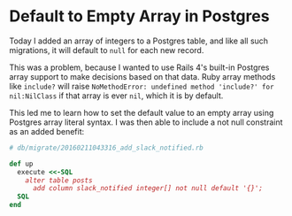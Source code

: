 # Default to Empty Array in Postgres

Today I added an array of integers to a Postgres table, and like all such migrations, it will default to `null` for each new record.

This was a problem, because I wanted to use Rails 4's built-in Postgres array support to make decisions based on that data. Ruby array methods like `include?` will raise `NoMethodError: undefined method 'include?' for nil:NilClass` if that array is ever `nil`, which it is by default.

This led me to learn how to set the default value to an empty array using Postgres array literal syntax. I was then able to include a not null constraint as an added benefit:

```rb
# db/migrate/20160211043316_add_slack_notified.rb

def up
  execute <<-SQL
    alter table posts
      add column slack_notified integer[] not null default '{}';
  SQL
end
```
